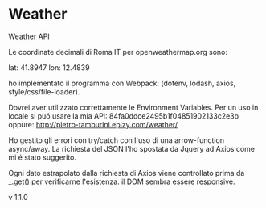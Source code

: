 # Weather
Weather API

Le coordinate decimali di Roma IT per openweathermap.org sono:

lat: 41.8947
lon: 12.4839

ho implementato il programma con Webpack: (dotenv, lodash, axios, style/css/file-loader).

Dovrei aver utilizzato correttamente le Environment Variables.
Per un uso in locale si puó usare la mia API: 84fa0ddce2495b1f04851902133c2e3b 
oppure: http://pietro-tamburini.epizy.com/weather/

Ho gestito gli errori con try/catch con l'uso di una arrow-function async/away.
La richiesta del JSON l'ho spostata da Jquery ad Axios come mi é stato suggerito.

Ogni dato estrapolato dalla richiesta di Axios viene controllato prima da _.get() per verificarne l'esistenza.
il DOM sembra essere responsive.

v 1.1.0